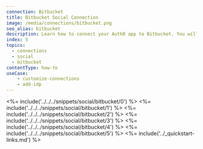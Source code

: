 ```yaml
---
connection: Bitbucket
title: Bitbucket Social Connection
image: /media/connections/bitbucket.png
seo_alias: bitbucket
description: Learn how to connect your Auth0 app to Bitbucket. You will need to generate keys, copy these into your Auth0 settings, and enable the connection.
index: 5
topics:
  - connections
  - social
  - bitbucket
contentType: how-to
useCase:
    - customize-connections
    - add-idp
---
```

<%= include('../../../snippets/social/bitbucket/0') %> 
<%= include('../../../snippets/social/bitbucket/1') %> 
<%= include('../../../snippets/social/bitbucket/2') %> 
<%= include('../../../snippets/social/bitbucket/3') %> 
<%= include('../../../snippets/social/bitbucket/4') %> 
<%= include('../../../snippets/social/bitbucket/5') %> 
<%= include('../_quickstart-links.md') %>
